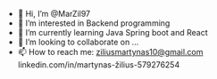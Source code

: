 - 👋 Hi, I’m @MarZil97
- 👀 I’m interested in Backend programming
- 🌱 I’m currently learning Java Spring boot and React
- 💞️ I’m looking to collaborate on ...
- 📫 How to reach me: ziliusmartynas10@gmail.com linkedin.com/in/martynas-žilius-579276254

<!---
MarZil97/MarZil97 is a ✨ special ✨ repository because its `README.md` (this file) appears on your GitHub profile.
You can click the Preview link to take a look at your changes.
--->
